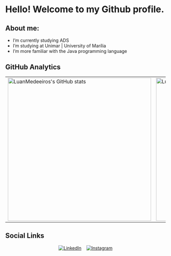 # Hello! Welcome to my Github profile.

## About me:

- I’m currently studying ADS
- I’m studying at Unimar | University of Marília
- I’m more familiar with the Java programming language

## GitHub Analytics

<table align="center">
  <tr>
    <td>
      <img width="450em" src="https://github-readme-stats.vercel.app/api?username=LuanMedeeiros&show_icons=true&count_private=true&rank_icon=percentile&theme=github_dark&line_height=24" alt="LuanMedeeiros's GitHub stats"/>
    </td>
    <td>
      <img width="450em" src="https://github-readme-stats.vercel.app/api/top-langs/?username=LuanMedeeiros&layout=compact&theme=github_dark" alt="LuanMedeeiros's most used languages"/>
    </td>
  </tr>
</table>


## Social Links

<p align="center">
  <a href="https://linkedin.com/in/luan-medeiros-47a0a5231/" target="_blank"><img src="https://img.shields.io/badge/-LinkedIn-0077B5?style=for-the-badge&logo=linkedin&logoColor=white" alt="LinkedIn"></a>&nbsp;&nbsp;&nbsp;
  <a href="https://instagram.com/luan_meedeiros" target="_blank"><img src="https://img.shields.io/badge/-Instagram-E4405F?style=for-the-badge&logo=instagram&logoColor=white" alt="Instagram"></a>
</p>

